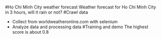 #Ho Chi Minh City weather forecast
Weather forecast for Ho Chi Minh City in 3 hours, will it rain or not?
#Crawl data 
- Collect from worldweatheronline.com with selenium
- Analyze data and processing data
#Training and demo
The highest score is about 0.8
